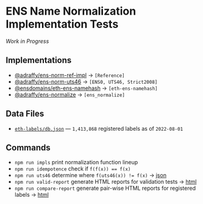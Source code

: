 # ENS Name Normalization Implementation Tests

*Work in Progress*

## Implementations

* [@adraffy/ens-norm-ref-impl](https://github.com/adraffy/ens-norm-ref-impl.js) &rarr; `[Reference]`
* [@adraffy/ens-norm-uts46](https://github.com/adraffy/ens-norm-uts46.js) &rarr; `[ENS0, UTS46, Strict2008]`
* [@ensdomains/eth-ens-namehash](https://github.com/ensdomains/eth-ens-namehash) &rarr; `[eth-ens-namehash]`
* [@adraffy/ens-normalize](https://github.com/adraffy/ens-normalize.js) &rarr; `[ens_normalize]`

## Data Files

* [`eth-labels/db.json`](./eth-labels/db.json) &mdash; `1,413,868` registered labels as of `2022-08-01`

## Commands

* `npm run impls` print normalization function lineup
* `npm run idempotence` check if `f(f(x)) == f(x)`
* `npm run uts46` determine where `f(uts46(x)) != f(x)` &rarr; [json](./test-misc/output/uts46.json)
* `npm run valid-report` generate HTML reports for validation tests &rarr; [html](https://adraffy.github.io/ens-norm-tests/test-validation/output/)
* `npm run compare-report` generate pair-wise HTML reports for registered labels &rarr; [html](https://adraffy.github.io/ens-norm-tests/test-compare/output/)
